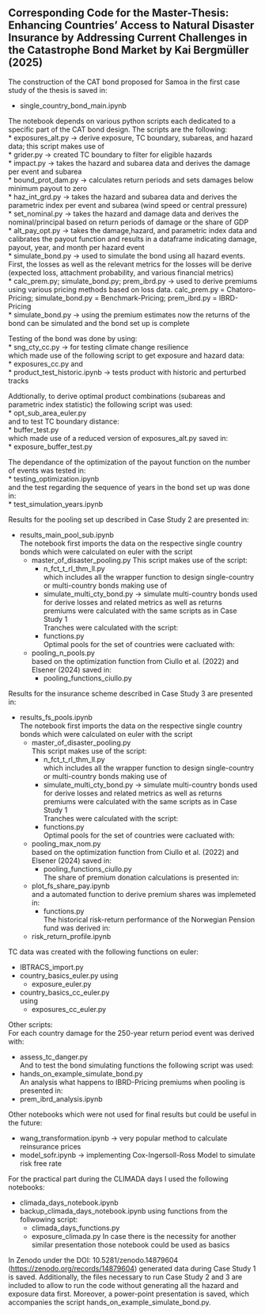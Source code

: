 ## Corresponding Code for the Master-Thesis: Enhancing Countries’ Access to Natural Disaster Insurance by Addressing Current Challenges in the Catastrophe Bond Market by Kai Bergmüller (2025)

The construction of the CAT bond proposed for Samoa in the first case study of the thesis is saved in:
   * single_country_bond_main.ipynb

   The notebook depends on various python scripts each dedicated to a specific part of the CAT bond design. The scripts are the following:\
      * exposures_alt.py -> derive exposure, TC boundary, subareas, and hazard data; this script makes use of\
         * grider.py -> created TC boundary to filter for eligible hazards\
      * impact.py -> takes the hazard and subarea data and derives the damage per event and subarea\
      * bound_prot_dam.py -> calculates return periods and sets damages below minimum payout to zero\
      * haz_int_grd.py -> takes the hazard and subarea data and derives the parametric index per event and subarea (wind speed or central pressure)\
      * set_nominal.py -> takes the hazard and damage data and derives the nominal/principal based on return periods of damage or the share of GDP\
      * alt_pay_opt.py -> takes the damage,hazard, and parametric index data and calibrates the payout function and results in a dataframe indicating damage, payout, year, and month per hazard event\
      * simulate_bond.py -> used to simulate the bond using all hazard events. First, the losses as well as the relevant metrics for the losses will be derive (expected loss, attachment probability, and various financial metrics)\
      * calc_prem.py; simulate_bond.py; prem_ibrd.py -> used to derive premiums using various pricing methods based on loss data. calc_prem.py = Chatoro-Pricing; simulate_bond.py = Benchmark-Pricing; prem_ibrd.py = IBRD-Pricing\
      * simulate_bond.py -> using the premium estimates now the returns of the bond can be simulated and the bond set up is complete

   Testing of the bond was done by using:\
      * sng_cty_cc.py -> for testing climate change resilience\
      which made use of the following script to get exposure and hazard data:\
         * exposures_cc.py 
   and\
      * product_test_historic.ipynb -> tests product with historic and perturbed tracks
   
   Addtionally, to derive optimal product combinations (subareas and parametric index statistic) the following script was used:\
      * opt_sub_area_euler.py\
   and to test TC boundary distance:\
      * buffer_test.py\
      which made use of a reduced version of exposures_alt.py saved in:\
         * exposure_buffer_test.py

   The dependance of the optimization of the payout function on the number of events was tested in:\
      * testing_optimization.ipynb\
   and the test regarding the sequence of years in the bond set up was done in:\
      * test_simulation_years.ipynb




Results for the pooling set up described in Case Study 2 are presented in:
   * results_main_pool_sub.ipynb\
   The notebook first imports the data on the respective single country bonds which were calculated on euler with the script
      * master_of_disaster_pooling.py
      This script makes use of the script:
         * n_fct_t_rl_thm_ll.py\
      which includes all the wrapper function to design single-country or multi-country bonds making use of
         * simulate_multi_cty_bond.py -> simulate multi-country bonds used for derive losses and related metrics as well as returns\
      premiums were calculated with the same scripts as in Case Study 1\
      Tranches were calculated with the script:
         * functions.py\
   Optimal pools for the set of countries were cacluated with:
      * pooling_n_pools.py\
      based on the optimization function from Ciullo et al. (2022) and Elsener (2024) saved in:
         * pooling_functions_ciullo.py

          


Results for the insurance scheme described in Case Study 3 are presented in:
   * results_fs_pools.ipynb\
   The notebook first imports the data on the respective single country bonds which were calculated on euler with the script
      * master_of_disaster_pooling.py\
      This script makes use of the script:
         * n_fct_t_rl_thm_ll.py\
      which includes all the wrapper function to design single-country or multi-country bonds making use of
         * simulate_multi_cty_bond.py -> simulate multi-country bonds used for derive losses and related metrics as well as returns\
      premiums were calculated with the same scripts as in Case Study 1\
      Tranches were calculated with the script:
         * functions.py\
   Optimal pools for the set of countries were cacluated with:
      * pooling_max_nom.py\
      based on the optimization function from Ciullo et al. (2022) and Elsener (2024) saved in:
         * pooling_functions_ciullo.py\
   The share of premium donation calculations is presented in:
      * plot_fs_share_pay.ipynb\
      and a automated function to derive premium shares was implemeted in:
         * functions.py\
   The historical risk-return performance of the Norwegian Pension fund was derived in:
      * risk_return_profile.ipynb 




TC data was created with the following functions on euler:
   * IBTRACS_import.py
   * country_basics_euler.py
   using
      * exposure_euler.py
   * country_basics_cc_euler.py\
   using
      * exposures_cc_euler.py



Other scripts:\
For each country damage for the 250-year return period event was derived with:
   * assess_tc_danger.py\
And to test the bond simulating functions the following script was used:
   * hands_on_example_simulate_bond.py\
An analysis what happens to IBRD-Pricing premiums when pooling is presented in:
   * prem_ibrd_analysis.ipynb



Other notebooks which were not used for final results but could be useful in the future:
   * wang_transformation.ipynb -> very popular method to calculate reinsurance prices
   * model_sofr.ipynb -> implementing Cox-Ingersoll-Ross Model to simulate risk free rate




For the practical part during the CLIMADA days I used the following notebooks:
   * climada_days_notebook.ipynb
   * backup_climada_days_notebook.ipynb
   using functions from the follwowing script:
      * climada_days_functions.py
      * exposure_climada.py
In case there is the necessity for another similar presentation those notebook could be used as basics




In Zenodo under the DOI: 10.5281/zenodo.14879604 (https://zenodo.org/records/14879604) generated data during Case Study 1 is saved.
Additionally, the files necessary to run Case Study 2 and 3 are included to allow to run the code without generating all the hazard and exposure data first. 
Moreover, a power-point presentation is saved, which accompanies the script hands_on_example_simulate_bond.py.

